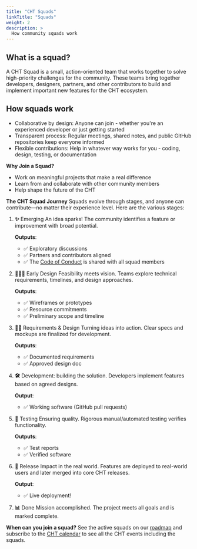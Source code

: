 ```yaml
--- 
title: "CHT Squads" 
linkTitle: "Squads"
weight: 2 
description: > 
  How community squads work
---
```


## What is a squad?

A CHT Squad is a small, action-oriented team that works together to solve high-priority challenges for the community. These teams bring together developers, designers, partners, and other contributors to build and implement important new features for the CHT ecosystem.

## How squads work

- Collaborative by design: Anyone can join - whether you're an experienced developer or just getting started
- Transparent process: Regular meetings, shared notes, and public GitHub repositories keep everyone informed
- Flexible contributions: Help in whatever way works for you - coding, design, testing, or documentation

**Why Join a Squad?**
- Work on meaningful projects that make a real difference
- Learn from and collaborate with other community members
- Help shape the future of the CHT


**The CHT Squad Journey**
Squads evolve through stages, and anyone can contribute—no matter their experience level. Here are the various stages:

1. **✨** Emerging
An idea sparks! The community identifies a feature or improvement with broad potential.

      **Outputs**:
      - ✅ Exploratory discussions
      - ✅ Partners and contributors aligned
      - ✅ The [Code of Conduct](https://docs.communityhealthtoolkit.org/community/contributing/code-of-conduct/) is shared with all squad members

2. **🧑🏼‍🎨** Early Design
Feasibility meets vision. Teams explore technical requirements, timelines, and design approaches.

      **Outputs**:
      - ✅ Wireframes or prototypes
      - ✅ Resource commitments
      - ✅ Preliminary scope and timeline

3. **💪🏼** Requirements & Design
Turning ideas into action. Clear specs and mockups are finalized for development.

      **Outputs**:
      - ✅ Documented requirements
      - ✅ Approved design doc

4. **🛠️** Development:
building the solution. 
Developers implement features based on agreed designs.

      **Output**:
      - ✅ Working software (GitHub pull requests)

5. **🧪** Testing
Ensuring quality. Rigorous manual/automated testing verifies functionality.

      **Outputs**:
      - ✅ Test reports
      - ✅ Verified software

6. **🚀** Release
Impact in the real world. Features are deployed to real-world users and later merged into core CHT releases.

      **Output**:
      - ✅ Live deployment!

7. **📊** Done
Mission accomplished. The project meets all goals and is marked complete.

**When can you join a squad?**
See the active squads on our [roadmap](https://github.com/orgs/medic/projects/112/views/24) and subscribe to the [CHT calendar](https://docs.communityhealthtoolkit.org/community/events/) to see all the CHT events including the squads.

